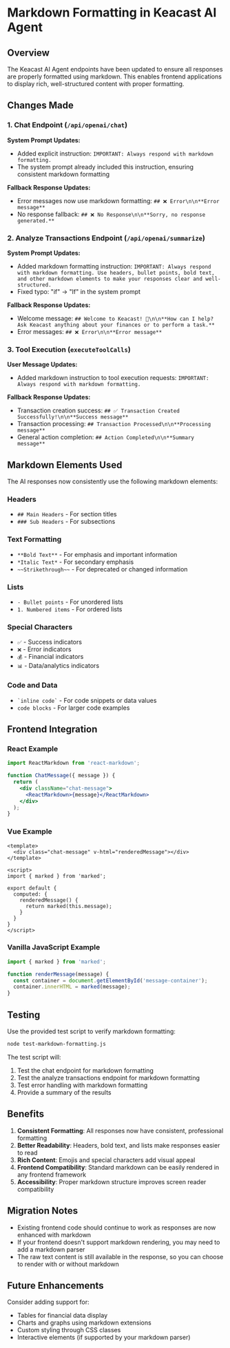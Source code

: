 # Markdown Formatting in Keacast AI Agent

## Overview

The Keacast AI Agent endpoints have been updated to ensure all responses are properly formatted using markdown. This enables frontend applications to display rich, well-structured content with proper formatting.

## Changes Made

### 1. Chat Endpoint (`/api/openai/chat`)

**System Prompt Updates:**
- Added explicit instruction: `IMPORTANT: Always respond with markdown formatting.`
- The system prompt already included this instruction, ensuring consistent markdown formatting

**Fallback Response Updates:**
- Error messages now use markdown formatting: `## ❌ Error\n\n**Error message**`
- No response fallback: `## ❌ No Response\n\n**Sorry, no response generated.**`

### 2. Analyze Transactions Endpoint (`/api/openai/summarize`)

**System Prompt Updates:**
- Added markdown formatting instruction: `IMPORTANT: Always respond with markdown formatting. Use headers, bullet points, bold text, and other markdown elements to make your responses clear and well-structured.`
- Fixed typo: "if" → "If" in the system prompt

**Fallback Response Updates:**
- Welcome message: `## Welcome to Keacast! 👋\n\n**How can I help? Ask Keacast anything about your finances or to perform a task.**`
- Error messages: `## ❌ Error\n\n**Error message**`

### 3. Tool Execution (`executeToolCalls`)

**User Message Updates:**
- Added markdown instruction to tool execution requests: `IMPORTANT: Always respond with markdown formatting.`

**Fallback Response Updates:**
- Transaction creation success: `## ✅ Transaction Created Successfully!\n\n**Success message**`
- Transaction processing: `## Transaction Processed\n\n**Processing message**`
- General action completion: `## Action Completed\n\n**Summary message**`

## Markdown Elements Used

The AI responses now consistently use the following markdown elements:

### Headers
- `## Main Headers` - For section titles
- `### Sub Headers` - For subsections

### Text Formatting
- `**Bold Text**` - For emphasis and important information
- `*Italic Text*` - For secondary emphasis
- `~~Strikethrough~~` - For deprecated or changed information

### Lists
- `- Bullet points` - For unordered lists
- `1. Numbered items` - For ordered lists

### Special Characters
- `✅` - Success indicators
- `❌` - Error indicators
- `💰` - Financial indicators
- `📊` - Data/analytics indicators

### Code and Data
- `` `inline code` `` - For code snippets or data values
- ```code blocks``` - For larger code examples

## Frontend Integration

### React Example
```jsx
import ReactMarkdown from 'react-markdown';

function ChatMessage({ message }) {
  return (
    <div className="chat-message">
      <ReactMarkdown>{message}</ReactMarkdown>
    </div>
  );
}
```

### Vue Example
```vue
<template>
  <div class="chat-message" v-html="renderedMessage"></div>
</template>

<script>
import { marked } from 'marked';

export default {
  computed: {
    renderedMessage() {
      return marked(this.message);
    }
  }
}
</script>
```

### Vanilla JavaScript Example
```javascript
import { marked } from 'marked';

function renderMessage(message) {
  const container = document.getElementById('message-container');
  container.innerHTML = marked(message);
}
```

## Testing

Use the provided test script to verify markdown formatting:

```bash
node test-markdown-formatting.js
```

The test script will:
1. Test the chat endpoint for markdown formatting
2. Test the analyze transactions endpoint for markdown formatting
3. Test error handling with markdown formatting
4. Provide a summary of the results

## Benefits

1. **Consistent Formatting**: All responses now have consistent, professional formatting
2. **Better Readability**: Headers, bold text, and lists make responses easier to read
3. **Rich Content**: Emojis and special characters add visual appeal
4. **Frontend Compatibility**: Standard markdown can be easily rendered in any frontend framework
5. **Accessibility**: Proper markdown structure improves screen reader compatibility

## Migration Notes

- Existing frontend code should continue to work as responses are now enhanced with markdown
- If your frontend doesn't support markdown rendering, you may need to add a markdown parser
- The raw text content is still available in the response, so you can choose to render with or without markdown

## Future Enhancements

Consider adding support for:
- Tables for financial data display
- Charts and graphs using markdown extensions
- Custom styling through CSS classes
- Interactive elements (if supported by your markdown parser)
